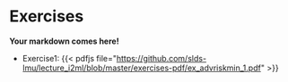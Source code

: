 # Exercises

__Your markdown comes here!__

- Exercise1: {{< pdfjs file="https://github.com/slds-lmu/lecture_i2ml/blob/master/exercises-pdf/ex_advriskmin_1.pdf" >}}
